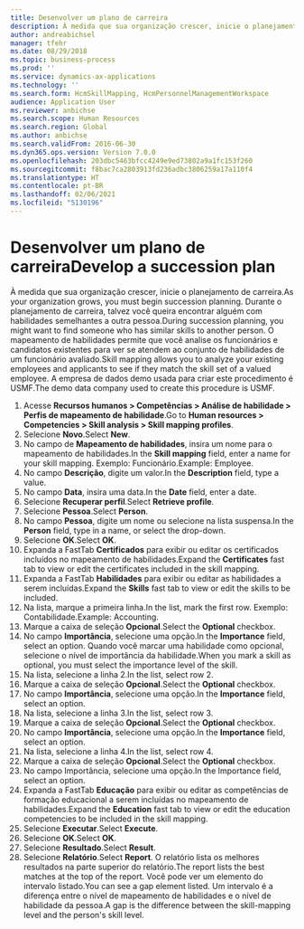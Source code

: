 ```yaml
---
title: Desenvolver um plano de carreira
description: À medida que sua organização crescer, inicie o planejamento de carreira.
author: andreabichsel
manager: tfehr
ms.date: 08/29/2018
ms.topic: business-process
ms.prod: ''
ms.service: dynamics-ax-applications
ms.technology: ''
ms.search.form: HcmSkillMapping, HcmPersonnelManagementWorkspace
audience: Application User
ms.reviewer: anbichse
ms.search.scope: Human Resources
ms.search.region: Global
ms.author: anbichse
ms.search.validFrom: 2016-06-30
ms.dyn365.ops.version: Version 7.0.0
ms.openlocfilehash: 203dbc5463bfcc4249e9ed73802a9a1fc153f260
ms.sourcegitcommit: f8bac7ca2803913fd236adbc3806259a17a110f4
ms.translationtype: HT
ms.contentlocale: pt-BR
ms.lasthandoff: 02/06/2021
ms.locfileid: "5130196"
---
```

# <a name="develop-a-succession-plan"></a><span data-ttu-id="3beda-103">Desenvolver um plano de carreira</span><span class="sxs-lookup"><span data-stu-id="3beda-103">Develop a succession plan</span></span>

<span data-ttu-id="3beda-104">À medida que sua organização crescer, inicie o planejamento de carreira.</span><span class="sxs-lookup"><span data-stu-id="3beda-104">As your organization grows, you must begin succession planning.</span></span> <span data-ttu-id="3beda-105">Durante o planejamento de carreira, talvez você queira encontrar alguém com habilidades semelhantes a outra pessoa.</span><span class="sxs-lookup"><span data-stu-id="3beda-105">During succession planning, you might want to find someone who has similar skills to another person.</span></span> <span data-ttu-id="3beda-106">O mapeamento de habilidades permite que você analise os funcionários e candidatos existentes para ver se atendem ao conjunto de habilidades de um funcionário avaliado.</span><span class="sxs-lookup"><span data-stu-id="3beda-106">Skill mapping allows you to analyze your existing employees and applicants to see if they match the skill set of a valued employee.</span></span> <span data-ttu-id="3beda-107">A empresa de dados demo usada para criar este procedimento é USMF.</span><span class="sxs-lookup"><span data-stu-id="3beda-107">The demo data company used to create this procedure is USMF.</span></span>

1. <span data-ttu-id="3beda-108">Acesse **Recursos humanos > Competências > Análise de habilidade > Perfis de mapeamento de habilidade**.</span><span class="sxs-lookup"><span data-stu-id="3beda-108">Go to **Human resources > Competencies > Skill analysis > Skill mapping profiles**.</span></span>
2. <span data-ttu-id="3beda-109">Selecione **Novo**.</span><span class="sxs-lookup"><span data-stu-id="3beda-109">Select **New**.</span></span>
3. <span data-ttu-id="3beda-110">No campo de **Mapeamento de habilidades**, insira um nome para o mapeamento de habilidades.</span><span class="sxs-lookup"><span data-stu-id="3beda-110">In the **Skill mapping** field, enter a name for your skill mapping.</span></span> <span data-ttu-id="3beda-111">Exemplo: Funcionário.</span><span class="sxs-lookup"><span data-stu-id="3beda-111">Example: Employee.</span></span>
4. <span data-ttu-id="3beda-112">No campo **Descrição**, digite um valor.</span><span class="sxs-lookup"><span data-stu-id="3beda-112">In the **Description** field, type a value.</span></span>
5. <span data-ttu-id="3beda-113">No campo **Data**, insira uma data.</span><span class="sxs-lookup"><span data-stu-id="3beda-113">In the **Date** field, enter a date.</span></span>
6. <span data-ttu-id="3beda-114">Selecione **Recuperar perfil**.</span><span class="sxs-lookup"><span data-stu-id="3beda-114">Select **Retrieve profile**.</span></span>
7. <span data-ttu-id="3beda-115">Selecione **Pessoa**.</span><span class="sxs-lookup"><span data-stu-id="3beda-115">Select **Person**.</span></span>
8. <span data-ttu-id="3beda-116">No campo **Pessoa**, digite um nome ou selecione na lista suspensa.</span><span class="sxs-lookup"><span data-stu-id="3beda-116">In the **Person** field, type in a name, or select the drop-down.</span></span>
9. <span data-ttu-id="3beda-117">Selecione **OK**.</span><span class="sxs-lookup"><span data-stu-id="3beda-117">Select **OK**.</span></span>
10. <span data-ttu-id="3beda-118">Expanda a FastTab **Certificados** para exibir ou editar os certificados incluídos no mapeamento de habilidades.</span><span class="sxs-lookup"><span data-stu-id="3beda-118">Expand the **Certificates** fast tab to view or edit the certificates included in the skill mapping.</span></span>
11. <span data-ttu-id="3beda-119">Expanda a FastTab **Habilidades** para exibir ou editar as habilidades a serem incluídas.</span><span class="sxs-lookup"><span data-stu-id="3beda-119">Expand the **Skills** fast tab to view or edit the skills to be included.</span></span>
12. <span data-ttu-id="3beda-120">Na lista, marque a primeira linha.</span><span class="sxs-lookup"><span data-stu-id="3beda-120">In the list, mark the first row.</span></span> <span data-ttu-id="3beda-121">Exemplo: Contabilidade.</span><span class="sxs-lookup"><span data-stu-id="3beda-121">Example:  Accounting.</span></span>
13. <span data-ttu-id="3beda-122">Marque a caixa de seleção **Opcional**.</span><span class="sxs-lookup"><span data-stu-id="3beda-122">Select the **Optional** checkbox.</span></span>
14. <span data-ttu-id="3beda-123">No campo **Importância**, selecione uma opção.</span><span class="sxs-lookup"><span data-stu-id="3beda-123">In the **Importance** field, select an option.</span></span> <span data-ttu-id="3beda-124">Quando você marcar uma habilidade como opcional, selecione o nível de importância da habilidade.</span><span class="sxs-lookup"><span data-stu-id="3beda-124">When you mark a skill as optional, you must select the importance level of the skill.</span></span>  
15. <span data-ttu-id="3beda-125">Na lista, selecione a linha 2.</span><span class="sxs-lookup"><span data-stu-id="3beda-125">In the list, select row 2.</span></span>
16. <span data-ttu-id="3beda-126">Marque a caixa de seleção **Opcional**.</span><span class="sxs-lookup"><span data-stu-id="3beda-126">Select the **Optional** checkbox.</span></span>
17. <span data-ttu-id="3beda-127">No campo **Importância**, selecione uma opção.</span><span class="sxs-lookup"><span data-stu-id="3beda-127">In the **Importance** field, select an option.</span></span>
18. <span data-ttu-id="3beda-128">Na lista, selecione a linha 3.</span><span class="sxs-lookup"><span data-stu-id="3beda-128">In the list, select row 3.</span></span>
19. <span data-ttu-id="3beda-129">Marque a caixa de seleção **Opcional**.</span><span class="sxs-lookup"><span data-stu-id="3beda-129">Select the **Optional** checkbox.</span></span>
20. <span data-ttu-id="3beda-130">No campo **Importância**, selecione uma opção.</span><span class="sxs-lookup"><span data-stu-id="3beda-130">In the **Importance** field, select an option.</span></span>
21. <span data-ttu-id="3beda-131">Na lista, selecione a linha 4.</span><span class="sxs-lookup"><span data-stu-id="3beda-131">In the list, select row 4.</span></span>
22. <span data-ttu-id="3beda-132">Marque a caixa de seleção **Opcional**.</span><span class="sxs-lookup"><span data-stu-id="3beda-132">Select the **Optional** checkbox.</span></span>
23. <span data-ttu-id="3beda-133">No campo Importância, selecione uma opção.</span><span class="sxs-lookup"><span data-stu-id="3beda-133">In the Importance field, select an option.</span></span>
24. <span data-ttu-id="3beda-134">Expanda a FastTab **Educação** para exibir ou editar as competências de formação educacional a serem incluídas no mapeamento de habilidades.</span><span class="sxs-lookup"><span data-stu-id="3beda-134">Expand the **Education** fast tab to view or edit the education competencies to be included in the skill mapping.</span></span>
25. <span data-ttu-id="3beda-135">Selecione **Executar**.</span><span class="sxs-lookup"><span data-stu-id="3beda-135">Select **Execute**.</span></span>
26. <span data-ttu-id="3beda-136">Selecione **OK**.</span><span class="sxs-lookup"><span data-stu-id="3beda-136">Select **OK**.</span></span>
27. <span data-ttu-id="3beda-137">Selecione **Resultado**.</span><span class="sxs-lookup"><span data-stu-id="3beda-137">Select **Result**.</span></span>
28. <span data-ttu-id="3beda-138">Selecione **Relatório**.</span><span class="sxs-lookup"><span data-stu-id="3beda-138">Select **Report**.</span></span> <span data-ttu-id="3beda-139">O relatório lista os melhores resultados na parte superior do relatório.</span><span class="sxs-lookup"><span data-stu-id="3beda-139">The report lists the best matches at the top of the report.</span></span> <span data-ttu-id="3beda-140">Você pode ver um elemento do intervalo listado.</span><span class="sxs-lookup"><span data-stu-id="3beda-140">You can see a gap element listed.</span></span> <span data-ttu-id="3beda-141">Um intervalo é a diferença entre o nível de mapeamento de habilidades e o nível de habilidade da pessoa.</span><span class="sxs-lookup"><span data-stu-id="3beda-141">A gap is the difference between the skill-mapping level and the person's skill level.</span></span>  

